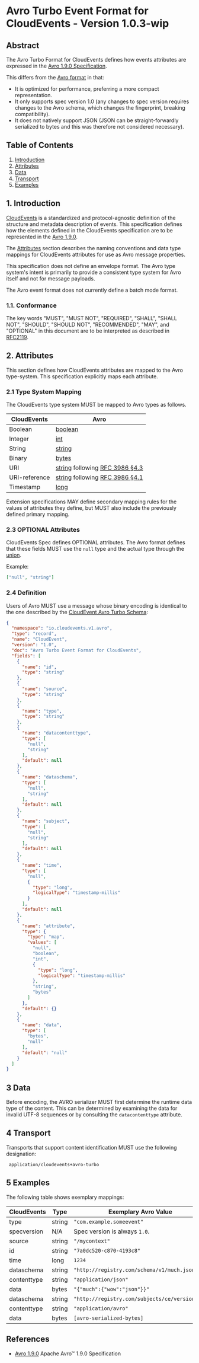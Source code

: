 # Avro Turbo Event Format for CloudEvents - Version 1.0.3-wip

## Abstract

The Avro Turbo Format for CloudEvents defines how events attributes are expressed in
the [Avro 1.9.0 Specification][avro-spec].

This differs from the [Avro format](avro-format.md) in that:

- It is optimized for performance, preferring a more compact representation.
- It only supports spec version 1.0 (any changes to spec version requires changes to the Avro schema,
  which changes the fingerprint, breaking compatibility).
- It does not natively support JSON (JSON can be straight-forwardly serialized 
  to bytes and this was therefore not considered necessary).

## Table of Contents

1. [Introduction](#1-introduction)
2. [Attributes](#2-attributes)
3. [Data](#3-data)
4. [Transport](#4-transport)
5. [Examples](#5-examples)

## 1. Introduction

[CloudEvents][ce] is a standardized and protocol-agnostic definition of the
structure and metadata description of events. This specification defines how the
elements defined in the CloudEvents specification are to be represented in the
[Avro 1.9.0][avro-primitives].

The [Attributes](#2-attributes) section describes the naming conventions and
data type mappings for CloudEvents attributes for use as Avro message
properties.

This specification does not define an envelope format. The Avro type system's
intent is primarily to provide a consistent type system for Avro itself and not
for message payloads.

The Avro event format does not currently define a batch mode format.

### 1.1. Conformance

The key words "MUST", "MUST NOT", "REQUIRED", "SHALL", "SHALL NOT", "SHOULD",
"SHOULD NOT", "RECOMMENDED", "MAY", and "OPTIONAL" in this document are to be
interpreted as described in [RFC2119][rfc2119].

## 2. Attributes

This section defines how CloudEvents attributes are mapped to the Avro
type-system. This specification explicitly maps each attribute.

### 2.1 Type System Mapping

The CloudEvents type system MUST be mapped to Avro types as follows.

| CloudEvents   | Avro                                                                   |
| ------------- | ---------------------------------------------------------------------- |
| Boolean       | [boolean][avro-primitives]                                             |
| Integer       | [int][avro-primitives]                                                 |
| String        | [string][avro-primitives]                                              |
| Binary        | [bytes][avro-primitives]                                               |
| URI           | [string][avro-primitives] following [RFC 3986 §4.3][rfc3986-section43] |
| URI-reference | [string][avro-primitives] following [RFC 3986 §4.1][rfc3986-section41] |
| Timestamp     | [long][avro-primitives]                                                |

Extension specifications MAY define secondary mapping rules for the values of
attributes they define, but MUST also include the previously defined primary
mapping.

### 2.3 OPTIONAL Attributes

CloudEvents Spec defines OPTIONAL attributes. The Avro format defines that these
fields MUST use the `null` type and the actual type through the
[union][avro-unions].

Example:

```json
["null", "string"]
```

### 2.4 Definition

Users of Avro MUST use a message whose binary encoding is identical to the one
described by the [CloudEvent Avro Turbo Schema](cloudevents-turbo.avsc):

```json
{
  "namespace": "io.cloudevents.v1.avro",
  "type": "record",
  "name": "CloudEvent",
  "version": "1.0",
  "doc": "Avro Turbo Event Format for CloudEvents",
  "fields": [
    {
      "name": "id",
      "type": "string"
    },
    {
      "name": "source",
      "type": "string"
    },
    {
      "name": "type",
      "type": "string"
    },
    {
      "name": "datacontenttype",
      "type": [
        "null",
        "string"
      ],
      "default": null
    },
    {
      "name": "dataschema",
      "type": [
        "null",
        "string"
      ],
      "default": null
    },
    {
      "name": "subject",
      "type": [
        "null",
        "string"
      ],
      "default": null
    },
    {
      "name": "time",
      "type": [
        "null",
        {
          "type": "long",
          "logicalType": "timestamp-millis"
        }
      ],
      "default": null
    },
    {
      "name": "attribute",
      "type": {
        "type": "map",
        "values": [
          "null",
          "boolean",
          "int",
          {
            "type": "long",
            "logicalType": "timestamp-millis"
          },
          "string",
          "bytes"
        ]
      },
      "default": {}
    },
    {
      "name": "data",
      "type": [
        "bytes",
        "null"
      ],
      "default": "null"
    }
  ]
}
```

## 3 Data

Before encoding, the AVRO serializer MUST first determine the runtime data type
of the content. This can be determined by examining the data for invalid UTF-8
sequences or by consulting the `datacontenttype` attribute.

## 4 Transport

Transports that support content identification MUST use the following designation:

```text
 application/cloudevents+avro-turbo
```

## 5 Examples

The following table shows exemplary mappings:

| CloudEvents | Type   | Exemplary Avro Value                           |
| ----------- | ------ | ---------------------------------------------- |
| type        | string | `"com.example.someevent"`                      |
| specversion | N/A    | Spec version is always `1.0`.                  |
| source      | string | `"/mycontext"`                                 |
| id          | string | `"7a0dc520-c870-4193c8"`                       |
| time        | long   | `1234`                                         |
| dataschema  | string | `"http://registry.com/schema/v1/much.json"`    |
| contenttype | string | `"application/json"`                           |
| data        | bytes  | `"{"much":{"wow":"json"}}"`                    |
| dataschema  | string | `"http://registry.com/subjects/ce/versions/1"` |
| contenttype | string | `"application/avro"`                           |
| data        | bytes  | `[avro-serialized-bytes]`                      |

## References

- [Avro 1.9.0][avro-spec] Apache Avro™ 1.9.0 Specification

[avro-spec]: http://avro.apache.org/docs/1.9.0/spec.html
[avro-primitives]: http://avro.apache.org/docs/1.9.0/spec.html#schema_primitive
[avro-logical-types]: http://avro.apache.org/docs/1.9.0/spec.html#Logical+Types
[avro-unions]: http://avro.apache.org/docs/1.9.0/spec.html#Unions
[ce]: ../spec.md
[rfc2119]: https://tools.ietf.org/html/rfc2119
[rfc3986-section41]: https://tools.ietf.org/html/rfc3986#section-4.1
[rfc3986-section43]: https://tools.ietf.org/html/rfc3986#section-4.3
[rfc3339]: https://tools.ietf.org/html/rfc3339
